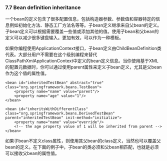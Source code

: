 ### 7.7 Bean definition inheritance

一个bean的定义包含了很多配置信息，包括构造器参数、参数值和容器特定的信息例如初始化方法、静态工厂方法名等等。子bean定义继承来自父bean的定义。子bean定义可以根据需要覆盖一些值或添加其他的值。使用子bean和父bean的定义可以减少很多键盘输入。更加有效，可以作为一种模板。

如果你编程使用ApplicationContext接口，子bean定义由ChildBeanDefinition类代表。大部分用户不需要在这个级别编程来替代ClassPathXmlApplicationContext中定义的bean定义信息。当你使用基于XML的配置元数据时，你可以通过使用parent属性来定义子bean定义，尤其是父bean作为这个值的属性值。

```
<bean id="inheritedTestBean" abstract="true"
class="org.springframework.beans.TestBean">
    <property name="name" value="parent"/>
    <property name="age" value="1"/>
</bean>

<bean id="inheritsWithDifferentClass"
class="org.springframework.beans.DerivedTestBean"
parent="inheritedTestBean" init-method="initialize">
    <property name="name" value="override"/>
    <!-- the age property value of 1 will be inherited from parent -->
</bean>
```

如果子bean不定义class属性，则使用其父bean的class定义，当然也可以覆盖父bean的定义。在下面的例子中，子bean的类必须和父bean相匹配，也就是必须可以接收父bean的属性值。




